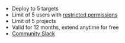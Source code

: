 - Deploy to 5 targets
- Limit of 5 users with [restricted permissions](/docs/administration/managing-licenses/community/#restricted-permissions)
- Limit of 5 projects
- Valid for 12 months, extend anytime for free
- [Community Slack](https://octopus.com/slack) 
